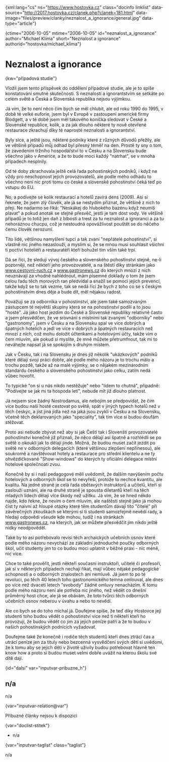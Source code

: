 
{xml:lang="cs" ns="https://www.hostovka.cz" class="docinfo linklist" data-source="http://2017.hostovka.cz/clanek.php?clanek=181.html" data-image="files/preview/clanky/neznalost\_a\_ignorance/general.jpg" data-type="article"}

{ctime="2006-10-05" mtime="2006-10-05" id="neznalost\_a\_ignorance" author="Michael Klíma" short="Neznalost a ignorance" authorid="hostovka/michael_klima"}

# Neznalost a ignorance

<!-- generated attribute kw by user_updatekw.sh on 2020-07-05, do not edit -->

{kw="případová studie"}

Vložil jsem tento příspěvek do oddělení případové studie, ale je to spíše konstatování smutné skutečnosti. S neznalostí a ignorantstvím se setkáte po celém světě a Česká a Slovenská republika nejsou výjimkou.

Já vím, že to není něco čím bych se měl chlubit, ale od roku 1990 do 1995, v době té velké euforie, jsem byl v Evropě v zastoupení americké firmy Blodgett, a v té době jsem měl takového koníčka sledovat v České a Slovenské republice, kolik, a za jak dlouho některé ty nově otevřené restaurace zkrachují díky té naprosté neznalosti a ignorantství.

Byly sice, a ještě jsou, některé podniky které z různých důvodů přežily, ale ve většině případů můj odhad byl přesný téměř na den. Prostě ty sny o tom, že zavedením tržního hospodářství to v Česku a na Slovensku bude všechno jako v Americe, a že to bude moci každý "natrhat", se v mnoha případech nesplnily.

Od té doby zkrachovala ještě celá řada pohostinských podniků, i když ne vždy pro neschopnost jejich provozovatelů, ale podle mého odhadu to všechno není nic proti tomu co české a slovenské pohostinství čeká teď po vstupu do EU.

No, a podívejte se kolik restaurací a hotelů zavírá dens (2009). Asi si řeknete, že jsem zlý člověk, ale já se nestydím přiznat, že většině z nich to přeji. Ne nadarmo se říká: "Neskákej do hlubokého bazénu když neumíš plavat" a pokud anotak se stejně přesvěč, jestli je tam dost vody. Ve většině případů je to totiž jen daň z blbosti a trest za tu neznalost a ignoranci a za tu nehoráznou chucpu, což je nestoudná opovážlivost pouštět se do něčeho čemu člověk nerozumí.

Tito lidé, většinou namyšlení tupci a tak zvaní "nepřátelé pohostinství", si vlastně nic jiného nezaslouží, a myslím si, že se mnou musí souhlasit všichni ti poctiví hoteliéři a restauratéři kteří bohužel tím vším také trpí.

Dá se říci, že sleduji vývoj českého a slovenského pohostinství stejně, ne-li pozorněji, než někteří jeho provozovatelé, a na štěstí díky stránkám jako www.cestovní-ruch.cz a www.gastronews.cz do kterých mnozí z nich neuznávají za vhodné nahlédnout, mám písemné doklady o tom že jsem celou řadu těch morových ran předvídal a snažil se pomoci jejich prevencí, takže když se to tak vezme, tak se nedá říci že bych z toho co se s českým pohostinstvím dnes děje a bude dít, měl nějakou radost.

Považuji se za odborníka v pohostinství, ale jsem také samozvaným zástupcem té největší skupiny která se na pohostinství podílí a to jsou "hosté". Já jako host jezdím do České a Slovenské republiky relativně často a jsem přesvědčen, že ve srovnání s místními tak zvanými "odborníky" nebo "gastronomy", jsem v Česku a na Slovensku spal ve více dobrých a špatných hotelích a jedl ve více v dobrých a špatných restauracích než mnozí z nich, což mohu doložit účtenkami a hotelovými účty, takže vím o čem mluvím, ale pokud si myslíte, že mně můžete přetrumfnout, tak mi to neváhejte napsat já se spokojím s druhým místem.

Jak v Česku, tak i na Slovensku je dnes již několik "ukázkových" podniků které dělají svoji práci dobře, ale podle mého názoru je to trochu málo a trochu pozdě, takže až na malé výjimky, se o nějakém mezinárodním standardu českého a slovenského pohostinství jako celku, zatím nedá vůbec hovořit.

To typické "on si u nás nikdo nestěžuje" nebo "lidem to chutná", případně: "Podívejte se jak mi ta hospoda letí", nebude mít již dlouho platnost.

Já nejsem sice žádný Nostrodamus, ale nebojím se předpovídat, že čím více budou naši hosté cestovat po světě, spát v jiných typech hotelů než v těch českýc, a jíst jiná jídla než na jaká jsou zvyklí v Česku a na Slovensku, včetně těch deklarovaných jako "speciality", tak tím více si budou doufám stěžovat.

Proto asi nebude zbývat než aby si jak Čeští tak i Slovenští provozovatelé pohostinství konečně již přiznali, že něco dělají asi špatně a rozhlédli se po světě o okoukli jak to dělají jinde. Možná, že budou muset začít jezdit po světě ne v odborných delegacích (které většinou zlepšení nepřinesou), ale soukromě a navštěvovat hotely a restaurace pro střední klientelu a ne ty ohvězdičkované "Show-windows" do kterých ty oficiální delegace místní hotelové společnoati zvou.

Konečně by si i naši pedagogové měli uvědomit, že dalším navýšením počtu hotelových a odborných škol se to nevyřeší, protože to nechce kvantitu, ale kvalitu. Na jedné straně je celá řada obětavých instruktorů a učitelů, kteří si zaslouží uznání, ale na druhé straně je spousta diletantů kteří na těch mladých lidech dělají více škody než užitku. Já vím, že se hned někdo najde, kdo řekne, že nevím o čem mluvím, ale naštěstí stejně jako já mohou číst ty naivní až hloupé otázky které těm studentům dávají tito "čitelé" při závěrečných zkouškách se kterými si ti studenti samozřejmě nevědí rady, a hledají odpovědi všeude kde mohou, tudíž i na stránkách www.gastronews.cz, na kterých, jak se můžete přesvědčit jim nikdo ještě nidky neodpověděl.

Také by to asi potřebovalo revisi těch archaických učebních osnov které podle mého názoru nevychází ze základní jednoduché poučky odborných škol, učit studenty jen to co budou moci uplatnit v běžné praxi - nic méně, nic více.

Chce to také prověřit, jestli někteří současní instruktoři, učitelé či profesoři, jak si v některých případech nechají říkat, mají vůbec nějaké pedagogické schopnosti a o odborných znalostech ani nemluvě. Já jsem to po té revoluci, po těch 40 letech toho gastronomického temna omlouval, ale dnes po více než dvaceti letech "svobody" žádné omluvy nenacházím. K tomu podle mého názoru není ale potřeba nic jiného, než vědět co dnešní průměrný host chce, ale já se obávám, že toto tvůrci těch odborných učebních osnov neberou v úvahu a nebo to nevědí.

Ale co bych se do toho míchal já. Doufejme spíše, že teď díky Hostovce její studenti toho budou vědět o pohostinství více než ti někteří kteří ho provozují, že budou vědět co jim za jejich peníze patří a že to budou v našich pohostinských podnicích vyžadovat.

Doufejme také že konečně i rodiče těch studentů kteří dnes ztrácí čas a utrácí peníze jen za tituly nebo bezcenná vysvědčení svých dětí si uvědomí, že k tomu aby se jejich děti v životě uživily budou potřebovat hlavně ten know how a proto si budou muset velmi dobře uvážit na kterou školu své dítě dají.

{id="dalsi" var="inputvar-pribuzne_h"}

## n/a

n/a

{var="inputvar-relation@var"}

Příbuzné články nejsou k dispozici

{var="doclist-stitek"}

  * n/a

{var="inputvar-taglist" class="taglist"}

n/a

